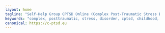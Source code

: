 ```yaml
---
layout: home
tagline: "Self-Help Group CPTSD Online (Complex Post-Traumatic Stress Disorder)"
keywords: "complex, posttraumatic, stress, disorder, cptsd, childhood, trauma, self-help, self-help group, group, childhood trauma, childhood trauma, attachment trauma, childhood emotional trauma, developmental trauma, ACE, complex PTSD, 6B41, Bessel van der Kolk, embodied terror, Peter Levine, Somatic Experiencing, Laurence Heller, NARM, Verena König"
canonical: https://c-ptsd.eu
---
```

